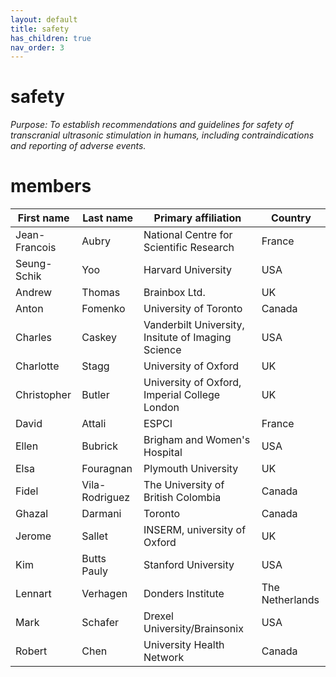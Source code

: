```yaml
---
layout: default
title: safety
has_children: true
nav_order: 3
---
```


# safety
*Purpose: To establish recommendations and guidelines for safety of transcranial ultrasonic stimulation in humans, including contraindications and reporting of adverse events.*

# members 

| First name    | Last name      | Primary affiliation                                | Country         |
|---------------|----------------|----------------------------------------------------|-----------------|
| Jean-Francois | Aubry          | National Centre for Scientific Research            | France          |
| Seung-Schik   | Yoo            | Harvard University                                 | USA             |
| Andrew        | Thomas         | Brainbox Ltd.                                      | UK              |
| Anton         | Fomenko        | University of Toronto                              | Canada          |
| Charles       | Caskey         | Vanderbilt University, Insitute of Imaging Science | USA             |
| Charlotte     | Stagg          | University of Oxford                               | UK              |
| Christopher   | Butler         | University of Oxford, Imperial College London      | UK              |
| David         | Attali         | ESPCI                                              | France          |
| Ellen         | Bubrick        | Brigham and Women's Hospital                       | USA             |
| Elsa          | Fouragnan      | Plymouth University                                | UK              |
| Fidel         | Vila-Rodriguez | The University of British Colombia                 | Canada          |
| Ghazal        | Darmani        | Toronto                                            | Canada          |
| Jerome        | Sallet         | INSERM, university of Oxford                       | UK              |
| Kim           | Butts Pauly    | Stanford University                                | USA             |
| Lennart       | Verhagen       | Donders Institute                                  | The Netherlands |
| Mark          | Schafer        | Drexel University/Brainsonix                       | USA             |
| Robert        | Chen           | University Health Network                          | Canada          |
